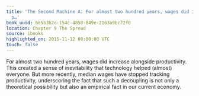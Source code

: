 ```yaml
---
title: 'The Second Machine A: For almost two hundred years, wages did increase alongside
  p…'
book_uuid: be5b3b2c-154c-4858-849e-2163a9bc72f0
location: Chapter 9 The Spread
source: ibooks
highlighted_on: 2015-11-12 00:00:00 UTC
touch: false
---
```


For almost two hundred years, wages did increase alongside productivity. This created a sense of inevitability that technology helped (almost) everyone. But more recently, median wages have stopped tracking productivity, underscoring the fact that such a decoupling is not only a theoretical possibility but also an empirical fact in our current economy.